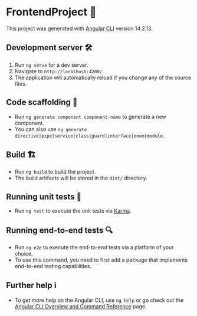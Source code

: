 # FrontendProject 🚀

This project was generated with [Angular CLI](https://github.com/angular/angular-cli) version 14.2.13.

## Development server 🛠️

1. Run `ng serve` for a dev server.
2. Navigate to `http://localhost:4200/`.
3. The application will automatically reload if you change any of the source files.

## Code scaffolding 🧱

- Run `ng generate component component-name` to generate a new component.
- You can also use `ng generate directive|pipe|service|class|guard|interface|enum|module`.

## Build 🏗️

- Run `ng build` to build the project.
- The build artifacts will be stored in the `dist/` directory.

## Running unit tests 🧪

- Run `ng test` to execute the unit tests via [Karma](https://karma-runner.github.io).

## Running end-to-end tests 🔍

- Run `ng e2e` to execute the end-to-end tests via a platform of your choice.
- To use this command, you need to first add a package that implements end-to-end testing capabilities.

## Further help ℹ️

- To get more help on the Angular CLI, use `ng help` or go check out the [Angular CLI Overview and Command Reference](https://angular.io/cli) page.
